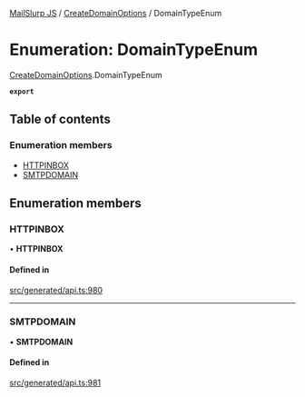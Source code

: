 [MailSlurp JS](../README.md) / [CreateDomainOptions](../modules/CreateDomainOptions.md) / DomainTypeEnum

# Enumeration: DomainTypeEnum

[CreateDomainOptions](../modules/CreateDomainOptions.md).DomainTypeEnum

**`export`**

## Table of contents

### Enumeration members

- [HTTPINBOX](CreateDomainOptions.DomainTypeEnum.md#httpinbox)
- [SMTPDOMAIN](CreateDomainOptions.DomainTypeEnum.md#smtpdomain)

## Enumeration members

### HTTPINBOX

• **HTTPINBOX**

#### Defined in

[src/generated/api.ts:980](https://github.com/mailslurp/mailslurp-client/blob/75eefbf/src/generated/api.ts#L980)

___

### SMTPDOMAIN

• **SMTPDOMAIN**

#### Defined in

[src/generated/api.ts:981](https://github.com/mailslurp/mailslurp-client/blob/75eefbf/src/generated/api.ts#L981)
